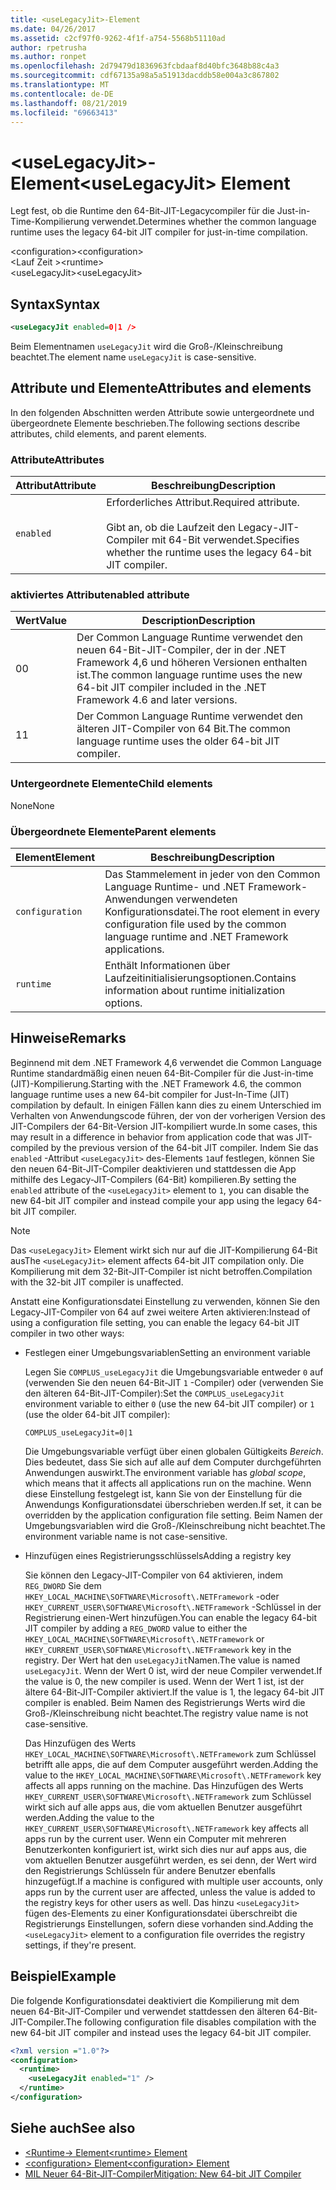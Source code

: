 ```yaml
---
title: <useLegacyJit>-Element
ms.date: 04/26/2017
ms.assetid: c2cf97f0-9262-4f1f-a754-5568b51110ad
author: rpetrusha
ms.author: ronpet
ms.openlocfilehash: 2d79479d1836963fcbdaaf8d40bfc3648b88c4a3
ms.sourcegitcommit: cdf67135a98a5a51913dacddb58e004a3c867802
ms.translationtype: MT
ms.contentlocale: de-DE
ms.lasthandoff: 08/21/2019
ms.locfileid: "69663413"
---
```

# <a name="uselegacyjit-element"></a><span data-ttu-id="af146-102">\<useLegacyJit>-Element</span><span class="sxs-lookup"><span data-stu-id="af146-102">\<useLegacyJit> Element</span></span>

<span data-ttu-id="af146-103">Legt fest, ob die Runtime den 64-Bit-JIT-Legacycompiler für die Just-in-Time-Kompilierung verwendet.</span><span class="sxs-lookup"><span data-stu-id="af146-103">Determines whether the common language runtime uses the legacy 64-bit JIT compiler for just-in-time compilation.</span></span>  
  
<span data-ttu-id="af146-104">\<configuration></span><span class="sxs-lookup"><span data-stu-id="af146-104">\<configuration></span></span>  
<span data-ttu-id="af146-105">\<Lauf Zeit ></span><span class="sxs-lookup"><span data-stu-id="af146-105">\<runtime></span></span>  
<span data-ttu-id="af146-106">\<useLegacyJit></span><span class="sxs-lookup"><span data-stu-id="af146-106">\<useLegacyJit></span></span>
  
## <a name="syntax"></a><span data-ttu-id="af146-107">Syntax</span><span class="sxs-lookup"><span data-stu-id="af146-107">Syntax</span></span>  
  
```xml
<useLegacyJit enabled=0|1 />
```

<span data-ttu-id="af146-108">Beim Elementnamen `useLegacyJit` wird die Groß-/Kleinschreibung beachtet.</span><span class="sxs-lookup"><span data-stu-id="af146-108">The element name `useLegacyJit` is case-sensitive.</span></span>
  
## <a name="attributes-and-elements"></a><span data-ttu-id="af146-109">Attribute und Elemente</span><span class="sxs-lookup"><span data-stu-id="af146-109">Attributes and elements</span></span>

<span data-ttu-id="af146-110">In den folgenden Abschnitten werden Attribute sowie untergeordnete und übergeordnete Elemente beschrieben.</span><span class="sxs-lookup"><span data-stu-id="af146-110">The following sections describe attributes, child elements, and parent elements.</span></span>  
  
### <a name="attributes"></a><span data-ttu-id="af146-111">Attribute</span><span class="sxs-lookup"><span data-stu-id="af146-111">Attributes</span></span>  
  
| <span data-ttu-id="af146-112">Attribut</span><span class="sxs-lookup"><span data-stu-id="af146-112">Attribute</span></span> | <span data-ttu-id="af146-113">Beschreibung</span><span class="sxs-lookup"><span data-stu-id="af146-113">Description</span></span>                                                                                   |  
| --------- | --------------------------------------------------------------------------------------------- |  
| `enabled` | <span data-ttu-id="af146-114">Erforderliches Attribut.</span><span class="sxs-lookup"><span data-stu-id="af146-114">Required attribute.</span></span><br><br><span data-ttu-id="af146-115">Gibt an, ob die Laufzeit den Legacy-JIT-Compiler mit 64-Bit verwendet.</span><span class="sxs-lookup"><span data-stu-id="af146-115">Specifies whether the runtime uses the legacy 64-bit JIT compiler.</span></span> |  
  
### <a name="enabled-attribute"></a><span data-ttu-id="af146-116">aktiviertes Attribut</span><span class="sxs-lookup"><span data-stu-id="af146-116">enabled attribute</span></span>  
  
| <span data-ttu-id="af146-117">Wert</span><span class="sxs-lookup"><span data-stu-id="af146-117">Value</span></span> | <span data-ttu-id="af146-118">Description</span><span class="sxs-lookup"><span data-stu-id="af146-118">Description</span></span>                                                                                                         |  
| ----- | ------------------------------------------------------------------------------------------------------------------- |  
| <span data-ttu-id="af146-119">0</span><span class="sxs-lookup"><span data-stu-id="af146-119">0</span></span>     | <span data-ttu-id="af146-120">Der Common Language Runtime verwendet den neuen 64-Bit-JIT-Compiler, der in der .NET Framework 4,6 und höheren Versionen enthalten ist.</span><span class="sxs-lookup"><span data-stu-id="af146-120">The common language runtime uses the new 64-bit JIT compiler included in the .NET Framework 4.6 and later versions.</span></span> |  
| <span data-ttu-id="af146-121">1</span><span class="sxs-lookup"><span data-stu-id="af146-121">1</span></span>     | <span data-ttu-id="af146-122">Der Common Language Runtime verwendet den älteren JIT-Compiler von 64 Bit.</span><span class="sxs-lookup"><span data-stu-id="af146-122">The common language runtime uses the older 64-bit JIT compiler.</span></span>                                                     |  
  
### <a name="child-elements"></a><span data-ttu-id="af146-123">Untergeordnete Elemente</span><span class="sxs-lookup"><span data-stu-id="af146-123">Child elements</span></span>

<span data-ttu-id="af146-124">None</span><span class="sxs-lookup"><span data-stu-id="af146-124">None</span></span>
  
### <a name="parent-elements"></a><span data-ttu-id="af146-125">Übergeordnete Elemente</span><span class="sxs-lookup"><span data-stu-id="af146-125">Parent elements</span></span>  
  
| <span data-ttu-id="af146-126">Element</span><span class="sxs-lookup"><span data-stu-id="af146-126">Element</span></span>         | <span data-ttu-id="af146-127">Beschreibung</span><span class="sxs-lookup"><span data-stu-id="af146-127">Description</span></span>                                                                                                       |  
| --------------- | ----------------------------------------------------------------------------------------------------------------- |  
| `configuration` | <span data-ttu-id="af146-128">Das Stammelement in jeder von den Common Language Runtime- und .NET Framework-Anwendungen verwendeten Konfigurationsdatei.</span><span class="sxs-lookup"><span data-stu-id="af146-128">The root element in every configuration file used by the common language runtime and .NET Framework applications.</span></span> |  
| `runtime`       | <span data-ttu-id="af146-129">Enthält Informationen über Laufzeitinitialisierungsoptionen.</span><span class="sxs-lookup"><span data-stu-id="af146-129">Contains information about runtime initialization options.</span></span>                                                        |  
  
## <a name="remarks"></a><span data-ttu-id="af146-130">Hinweise</span><span class="sxs-lookup"><span data-stu-id="af146-130">Remarks</span></span>  

<span data-ttu-id="af146-131">Beginnend mit dem .NET Framework 4,6 verwendet die Common Language Runtime standardmäßig einen neuen 64-Bit-Compiler für die Just-in-time (JIT)-Kompilierung.</span><span class="sxs-lookup"><span data-stu-id="af146-131">Starting with the .NET Framework 4.6, the common language runtime uses a new 64-bit compiler for Just-In-Time (JIT) compilation by default.</span></span> <span data-ttu-id="af146-132">In einigen Fällen kann dies zu einem Unterschied im Verhalten von Anwendungscode führen, der von der vorherigen Version des JIT-Compilers der 64-Bit-Version JIT-kompiliert wurde.</span><span class="sxs-lookup"><span data-stu-id="af146-132">In some cases, this may result in a difference in behavior from application code that was JIT-compiled by the previous version of the 64-bit JIT compiler.</span></span> <span data-ttu-id="af146-133">Indem Sie das `enabled` -Attribut `<useLegacyJit>` des-Elements `1`auf festlegen, können Sie den neuen 64-Bit-JIT-Compiler deaktivieren und stattdessen die App mithilfe des Legacy-JIT-Compilers (64-Bit) kompilieren.</span><span class="sxs-lookup"><span data-stu-id="af146-133">By setting the `enabled` attribute of the `<useLegacyJit>` element to `1`, you can disable the new 64-bit JIT compiler and instead compile your app using the legacy 64-bit JIT compiler.</span></span>  
  
> [!NOTE]
> <span data-ttu-id="af146-134">Das `<useLegacyJit>` Element wirkt sich nur auf die JIT-Kompilierung 64-Bit aus</span><span class="sxs-lookup"><span data-stu-id="af146-134">The `<useLegacyJit>` element affects 64-bit JIT compilation only.</span></span> <span data-ttu-id="af146-135">Die Kompilierung mit dem 32-Bit-JIT-Compiler ist nicht betroffen.</span><span class="sxs-lookup"><span data-stu-id="af146-135">Compilation with the 32-bit JIT compiler is unaffected.</span></span>  
  
<span data-ttu-id="af146-136">Anstatt eine Konfigurationsdatei Einstellung zu verwenden, können Sie den Legacy-JIT-Compiler von 64 auf zwei weitere Arten aktivieren:</span><span class="sxs-lookup"><span data-stu-id="af146-136">Instead of using a configuration file setting, you can enable the legacy 64-bit JIT compiler in two other ways:</span></span>  
  
- <span data-ttu-id="af146-137">Festlegen einer Umgebungsvariablen</span><span class="sxs-lookup"><span data-stu-id="af146-137">Setting an environment variable</span></span>

  <span data-ttu-id="af146-138">Legen Sie `COMPLUS_useLegacyJit` die Umgebungsvariable entweder `0` auf (verwenden Sie den neuen 64-Bit-JIT `1` -Compiler) oder (verwenden Sie den älteren 64-Bit-JIT-Compiler):</span><span class="sxs-lookup"><span data-stu-id="af146-138">Set the `COMPLUS_useLegacyJit` environment variable to either `0` (use the new 64-bit JIT compiler) or `1` (use the older 64-bit JIT compiler):</span></span>
  
  ```  
  COMPLUS_useLegacyJit=0|1  
  ```  
  
  <span data-ttu-id="af146-139">Die Umgebungsvariable verfügt über einen globalen Gültigkeits *Bereich*. Dies bedeutet, dass Sie sich auf alle auf dem Computer durchgeführten Anwendungen auswirkt.</span><span class="sxs-lookup"><span data-stu-id="af146-139">The environment variable has *global scope*, which means that it affects all applications run on the machine.</span></span> <span data-ttu-id="af146-140">Wenn diese Einstellung festgelegt ist, kann Sie von der Einstellung für die Anwendungs Konfigurationsdatei überschrieben werden.</span><span class="sxs-lookup"><span data-stu-id="af146-140">If set, it can be overridden by the application configuration file setting.</span></span> <span data-ttu-id="af146-141">Beim Namen der Umgebungsvariablen wird die Groß-/Kleinschreibung nicht beachtet.</span><span class="sxs-lookup"><span data-stu-id="af146-141">The environment variable name is not case-sensitive.</span></span>
  
- <span data-ttu-id="af146-142">Hinzufügen eines Registrierungsschlüssels</span><span class="sxs-lookup"><span data-stu-id="af146-142">Adding a registry key</span></span>

  <span data-ttu-id="af146-143">Sie können den Legacy-JIT-Compiler von 64 aktivieren, indem `REG_DWORD` Sie dem `HKEY_LOCAL_MACHINE\SOFTWARE\Microsoft\.NETFramework` -oder `HKEY_CURRENT_USER\SOFTWARE\Microsoft\.NETFramework` -Schlüssel in der Registrierung einen-Wert hinzufügen.</span><span class="sxs-lookup"><span data-stu-id="af146-143">You can enable the legacy 64-bit JIT compiler by adding a `REG_DWORD` value to either the `HKEY_LOCAL_MACHINE\SOFTWARE\Microsoft\.NETFramework` or `HKEY_CURRENT_USER\SOFTWARE\Microsoft\.NETFramework` key in the registry.</span></span> <span data-ttu-id="af146-144">Der Wert hat den `useLegacyJit`Namen.</span><span class="sxs-lookup"><span data-stu-id="af146-144">The value is named `useLegacyJit`.</span></span> <span data-ttu-id="af146-145">Wenn der Wert 0 ist, wird der neue Compiler verwendet.</span><span class="sxs-lookup"><span data-stu-id="af146-145">If the value is 0, the new compiler is used.</span></span> <span data-ttu-id="af146-146">Wenn der Wert 1 ist, ist der ältere 64-Bit-JIT-Compiler aktiviert.</span><span class="sxs-lookup"><span data-stu-id="af146-146">If the value is 1, the legacy 64-bit JIT compiler is enabled.</span></span> <span data-ttu-id="af146-147">Beim Namen des Registrierungs Werts wird die Groß-/Kleinschreibung nicht beachtet.</span><span class="sxs-lookup"><span data-stu-id="af146-147">The registry value name is not case-sensitive.</span></span>
  
  <span data-ttu-id="af146-148">Das Hinzufügen des Werts `HKEY_LOCAL_MACHINE\SOFTWARE\Microsoft\.NETFramework` zum Schlüssel betrifft alle apps, die auf dem Computer ausgeführt werden.</span><span class="sxs-lookup"><span data-stu-id="af146-148">Adding the value to the `HKEY_LOCAL_MACHINE\SOFTWARE\Microsoft\.NETFramework` key affects all apps running on the machine.</span></span> <span data-ttu-id="af146-149">Das Hinzufügen des Werts `HKEY_CURRENT_USER\SOFTWARE\Microsoft\.NETFramework` zum Schlüssel wirkt sich auf alle apps aus, die vom aktuellen Benutzer ausgeführt werden.</span><span class="sxs-lookup"><span data-stu-id="af146-149">Adding the value to the `HKEY_CURRENT_USER\SOFTWARE\Microsoft\.NETFramework` key affects all apps run by the current user.</span></span> <span data-ttu-id="af146-150">Wenn ein Computer mit mehreren Benutzerkonten konfiguriert ist, wirkt sich dies nur auf apps aus, die vom aktuellen Benutzer ausgeführt werden, es sei denn, der Wert wird den Registrierungs Schlüsseln für andere Benutzer ebenfalls hinzugefügt.</span><span class="sxs-lookup"><span data-stu-id="af146-150">If a machine is configured with multiple user accounts, only apps run by the current user are affected, unless the value is added to the registry keys for other users as well.</span></span> <span data-ttu-id="af146-151">Das hinzu `<useLegacyJit>` fügen des-Elements zu einer Konfigurationsdatei überschreibt die Registrierungs Einstellungen, sofern diese vorhanden sind.</span><span class="sxs-lookup"><span data-stu-id="af146-151">Adding the `<useLegacyJit>` element to a configuration file overrides the registry settings, if they're present.</span></span>  
  
## <a name="example"></a><span data-ttu-id="af146-152">Beispiel</span><span class="sxs-lookup"><span data-stu-id="af146-152">Example</span></span>  

<span data-ttu-id="af146-153">Die folgende Konfigurationsdatei deaktiviert die Kompilierung mit dem neuen 64-Bit-JIT-Compiler und verwendet stattdessen den älteren 64-Bit-JIT-Compiler.</span><span class="sxs-lookup"><span data-stu-id="af146-153">The following configuration file disables compilation with the new 64-bit JIT compiler and instead uses the legacy 64-bit JIT compiler.</span></span>  
  
```xml  
<?xml version ="1.0"?>  
<configuration>  
  <runtime>  
    <useLegacyJit enabled="1" />  
  </runtime>  
</configuration>  
```  
  
## <a name="see-also"></a><span data-ttu-id="af146-154">Siehe auch</span><span class="sxs-lookup"><span data-stu-id="af146-154">See also</span></span>

- [<span data-ttu-id="af146-155">\<Runtime-> Element</span><span class="sxs-lookup"><span data-stu-id="af146-155">\<runtime> Element</span></span>](runtime-element.md)
- [<span data-ttu-id="af146-156">\<configuration> Element</span><span class="sxs-lookup"><span data-stu-id="af146-156">\<configuration> Element</span></span>](../configuration-element.md)
- [<span data-ttu-id="af146-157">MIL Neuer 64-Bit-JIT-Compiler</span><span class="sxs-lookup"><span data-stu-id="af146-157">Mitigation: New 64-bit JIT Compiler</span></span>](../../../migration-guide/mitigation-new-64-bit-jit-compiler.md)
